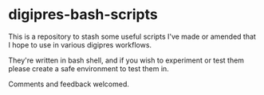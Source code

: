 # digipres-bash-scripts
This is a repository to stash some useful scripts I've made or amended that I hope to use in various digipres workflows.

They're written in bash shell, and if you wish to experiment or test them please create a safe environment to test them in.

Comments and feedback welcomed.
